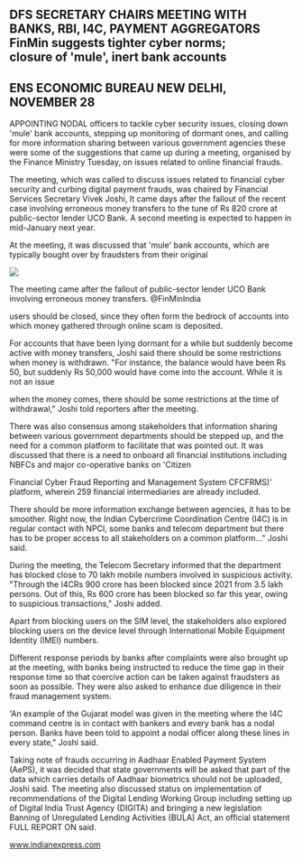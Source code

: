 ## DFS SECRETARY CHAIRS MEETING WITH BANKS, RBI, I4C, PAYMENT AGGREGATORS FinMin suggests tighter cyber norms;<br>closure of 'mule', inert bank accounts

## ENS ECONOMIC BUREAU NEW DELHI, NOVEMBER 28

APPOINTING NODAL officers to tackle cyber security issues, closing down 'mule' bank accounts, stepping up monitoring of dormant ones, and calling for more information sharing between various government agencies these were some of the suggestions that came up during a meeting, organised by the Finance Ministry Tuesday, on issues related to online financial frauds.

The meeting, which was called to discuss issues related to financial cyber security and curbing digital payment frauds, was chaired by Financial Services Secretary Vivek Joshi, It came days after the fallout of the recent case involving erroneous money transfers to the tune of Rs 820 crore at public-sector lender UCO Bank. A second meeting is expected to happen in mid-January next year.

At the meeting, it was discussed that 'mule' bank accounts, which are typically bought over by fraudsters from their original

![](_page_0_Picture_5.jpeg)

The meeting came after the fallout of public-sector lender UCO Bank involving erroneous money transfers. @FinMinIndia

users should be closed, since they often form the bedrock of accounts into which money gathered through online scam is deposited.

For accounts that have been lying dormant for a while but suddenly become active with money transfers, Joshi said there should be some restrictions when money is withdrawn. "For instance, the balance would have been Rs 50, but suddenly Rs 50,000 would have come into the account. While it is not an issue

when the money comes, there should be some restrictions at the time of withdrawal," Joshi told reporters after the meeting.

There was also consensus among stakeholders that information sharing between various government departments should be stepped up, and the need for a common platform to facilitate that was pointed out. It was discussed that there is a need to onboard all financial institutions including NBFCs and major co-operative banks on 'Citizen

Financial Cyber Fraud Reporting and Management System CFCFRMS)' platform, wherein 259 financial intermediaries are already included.

There should be more information exchange between agencies, it has to be smoother. Right now, the Indian Cybercrime Coordination Centre (I4C) is in regular contact with NPCI, some banks and telecom department but there has to be proper access to all stakeholders on a common platform..." Joshi said.

During the meeting, the Telecom Secretary informed that the department has blocked close to 70 lakh mobile numbers involved in suspicious activity. "Through the I4CRs 900 crore has been blocked since 2021 from 3.5 lakh persons. Out of this, Rs 600 crore has been blocked so far this year, owing to suspicious transactions," Joshi added.

Apart from blocking users on the SIM level, the stakeholders also explored blocking users on the device level through International Mobile Equipment Identity (IMEI) numbers.

Different response periods by banks after complaints were also brought up at the meeting, with banks being instructed to reduce the time gap in their response time so that coercive action can be taken against fraudsters as soon as possible. They were also asked to enhance due diligence in their fraud management system.

'An example of the Gujarat model was given in the meeting where the I4C command centre is in contact with bankers and every bank has a nodal person. Banks have been told to appoint a nodal officer along these lines in every state," Joshi said.

Taking note of frauds occurring in Aadhaar Enabled Payment System (AePS), it was decided that state governments will be asked that part of the data which carries details of Aadhaar biometrics should not be uploaded, Joshi said. The meeting also discussed status on implementation of recommendations of the Digital Lending Working Group including setting up of Digital India Trust Agency (DIGITA) and bringing a new legislation Banning of Unregulated Lending Activities (BULA) Act, an official statement FULL REPORT ON said.

www.indianexpress.com